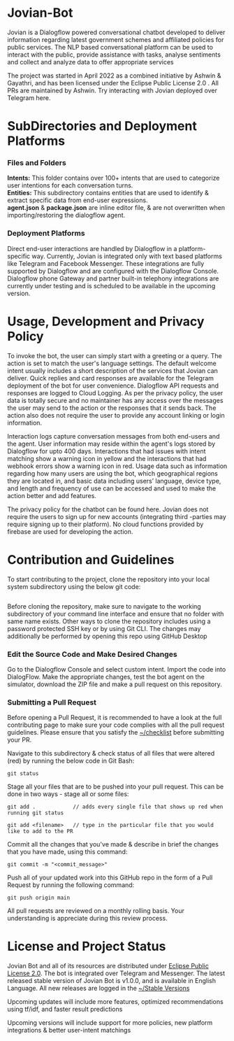 # Jovian-Bot

Jovian is a Dialogflow powered conversational chatbot developed to deliver information regarding latest government schemes and affiliated policies for public services. The NLP based conversational platform can be used to interact with the public, provide assistance with tasks, analyse sentiments and collect and analyze data to offer appropriate services

The project was started in April 2022 as a combined initiative by Ashwin & Gayathri, and has been licensed under the Eclipse Public License 2.0 . All PRs are maintained by Ashwin. Try interacting with Jovian deployed over Telegram here.

# SubDirectories and Deployment Platforms

### Files and Folders
**Intents:** This folder contains over 100+ intents that are used to categorize user intentions for each conversation turns.
<br>**Entities:** This subdirectory contains entities that are used to identify & extract specific data from end-user expressions.
<br>**agent.json** & **package.json** are inline editor file, & are not overwritten when importing/restoring the dialogflow agent.

### Deployment Platforms

Direct end-user interactions are handled by Dialogflow in a platform-specific way. Currently, Jovian is integrated only with text based platforms like Telegram and Facebook  Messenger. These integrations are fully supported by Dialogflow and are configured with the Dialogflow Console. Dialogflow phone Gateway and partner built-in telephony integrations are  currently under testing and is scheduled to be available in the upcoming version.

# Usage, Development and Privacy Policy

To invoke the bot, the  user can simply start with a greeting or a query. The action is set to match the user's language settings. The default welcome intent usually includes a short description of the services that Jovian can deliver. Quick replies and card responses are available for the Telegram deployment of the bot for user convenience. Dialogflow API requests and responses are logged to Cloud Logging. As per the privacy policy, the user data is totally secure and no maintainer has any access over the messages the user may send to the action or the responses that it sends back. The action also does not require the user to provide any account linking or login information.

Interaction logs capture conversation messages from both end-users and the agent. User information may reside within the agent's logs stored by Dialogflow for upto 400 days. Interactions that had issues with intent matching show a warning icon in yellow and the interactions that had webhook errors show a warning icon in red. Usage data such as information regarding how many users are using the bot, which geographical regions they are located in, and basic data including users’ language, device type, and length and frequency of use can be accessed and used to make the action better and add features. 

The privacy policy for the chatbot can be found here. Jovian does not require the users to sign up for new accounts (integrating third -parties may require signing up to their platform). No cloud functions provided by firebase are used for developing the action.

# Contribution and Guidelines

To start contributing to the project, clone the repository into your local system subdirectory using the below git code:
```

```
Before cloning the repository, make sure to navigate to the working subdirectory of your command line interface and ensure that no folder with same name exists. Other ways to clone the repository includes using a password protected SSH key or by using Git CLI. The changes may additionally be performed by opening this repo using GitHub Desktop

### Edit the Source Code and Make Desired Changes

Go to the Dialogflow Console and select custom intent. Import the code into DialogFlow. Make the appropriate changes, test the bot agent on the simulator, download the ZIP file and make a pull request on this repository.

### Submitting a Pull Request
Before opening a Pull Request, it is recommended to have a look at the full contributing page to make sure your code complies with all the pull request guidelines. Please ensure that you satisfy the [~/checklist]() before submitting your PR.

Navigate to this subdirectory & check status of all files that were altered (red) by running the below code in Git Bash:
```
git status
```
Stage all your files that are to be pushed into your pull request. This can be done in two ways - stage all or some files:
```
git add .            // adds every single file that shows up red when running git status
```
```
git add <filename>   // type in the particular file that you would like to add to the PR
```

Commit all the changes that you've made & describe in brief the changes that you have made, using this command:
```
git commit -m "<commit_message>"
```
Push all of your updated work into this GitHub repo in the form of a Pull Request by running the following command:
```
git push origin main
```
All pull requests are reviewed on a monthly rolling basis. Your understanding is appreciate during this review process.

# License and Project Status
Jovian Bot and all of its resources are distributed under [Eclipse Public License 2.0](). The bot is integrated over Telegram and Messenger. The latest released stable version of Jovian Bot is v1.0.0, and is available in English Language. All new releases are logged in the [~/Stable Versions]()

Upcoming updates will include more features, optimized recommendations using tf/idf, and faster result predictions

Upcoming versions will include support for more policies, new platform integrations & better user-intent matchings
